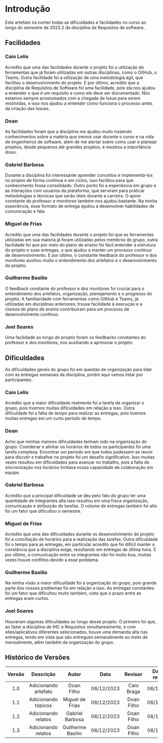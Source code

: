 # **Introdução**

Este artefato ira conter todas as dificuldades e facilidades no curso ao longo do semestre de 2023.2 da disciplina de Requisitos de software.

## **Facilidades**

### **Caio Lelis**

Acredito que uma das facilidades durante o projeto foi a utilização de ferramentas que já foram utilizadas em outras disciplinas, como o GitHub, o Teams. Outra facilidade foi a utilização de uma metodologia ágil, que facilitou o desenvolvimento do projeto. E por último, acredito que a disciplina de Requisitos de Software foi uma facilidade, pois ela nos ajudou a entender o que é um requisito e como ele deve ser documentado.
Nós estamos sempre acostumados com a chegada de Issue para serem resolvidas, e isso nos ajudou a entender como funciona o processo antes da criação das Issues. 

### **Doan**
As facilidades foram que a disciplina me ajudou muito trazendo conhecimentos sobre a matéria que iremos usar durante o curso e na vida de engenheiros de software, além de me alertar sobre como usar e planejar projetos, desde pequenos até grandes projetos, e mostrou a importância disso.

### **Gabriel Barbosa**
Durante a disciplina foi interessante aprender conceitos e implementá-los no projeto de forma contínua e em ciclos, isso facilitou para que conhecimento fosse consolidado.
Outro ponto foi a experiência em grupo e as interações com usuários da plataforma, que serviram para praticar metodologias e técnicas que serão úteis durante a carreira. O apoio constante do professor e monitores também nos ajudou bastante. Na minha experiência, esse formato de entrega ajudou a desenvolver habilidades de comunicação e fala. 

### **Miguel de Frias**
Acredito que uma das facilidades durante o projeto foi que as ferramentas utilizadas em sua maioria já foram utilizadas pelos membros do grupo, outra facilidade foi que por meio do plano de ensino foi fácil entender a estrutura do projeto e suas entregas, o que ajudou a manter um processo contínuo de desenvolvimento. E por último, o constante feedback do professor e dos monitores auxiliou muito o entendimento dos artefatos e o desenvolvimento do projeto.

### **Guilherme Basilio**
O feedback constante do professor e dos monitores foi crucial para o entendimento dos artefatos, organização, planejamento e o progresso do projeto. A familiaridade com ferramentas como GitHub e Teams, já utilizadas em disciplinas anteriores, trouxe facilidade à execução e a clareza do plano de ensino contribuíram para um processo de desenvolvimento contínuo. 

### **Joel Soares**
Uma facilidade ao longo do projeto foram os feedbacks constantes do professor e dos monitores, nos auxiliando a aprimorar o projeto.

## **Dificuldades**
As dificuldades gerais do grupo foi em questão de organização para lidar com as entregas semanais da disciplina, porém aqui vamos listar por participantes. 

### **Caio Lelis**
Acredito que a maior dificuldade realmente foi a tarefa de organizar o grupo, pois tivemos muitas dificuldades em relação a isso. Outra dificuldade foi a falta de tempo para realizar as entregas, pois tivemos muitas entregas em um curto período de tempo.

### **Doan**
Acho que minhas maiores dificuldades tenham sido na organização do grupo. Coordenar e alinhar os horários de todos os participantes foi uma tarefa complexa. Encontrar um período em que todos pudessem se reunir para discutir e trabalhar no projeto foi um desafio significativo. Isso muitas vezes resultou em dificuldades para avançar no trabalho, pois a falta de sincronização nos horários limitava nossa capacidade de colaboração em equipe.

### **Gabriel Barbosa**
Acredito que a principal dificuldade se deu pelo fato do grupo ter uma quantidade de integrantes alta isso resultou em uma fraca organização, comunicação e atribuição de tarefas. O volume de entregas também foi alto foi um fator que dificultou o semestre.

### **Miguel de Frias**
Acredito que uma das dificuldades durante os desenvolvimento do projeto foi a conciliação de horários para a realização das tarefas. Outra dificuldade foi o tempo para as entregas, em particular acredito que foi difícil manter a constância que a disciplina exige, resultando em entregas de última hora. E por último, a comunicação entre os integrantes não foi muito boa, muitas vezes houve conflitos devido a esse problema.

### **Guilherme Basilio**
Na minha visão a maior dificuldade foi a organização do grupo, pois grande parte dos nossos problemas foi em relação a isso. As entregas constantes foi um fator que dificultou muito também, visto que o prazo entre as entregas eram curtos.

### **Joel Soares**
Houveram algumas dificuldades ao longo desse projeto. O primeiro foi que, ao fazer a disciplina de IHC e Requisitos simultaneamente, e com sites/aplicativos diferentes selecionados, houve uma demanda alta nas entregas, tendo em vista que são entregues semanalmente ao invés de mensalmente, além também da organização do grupo.


## **Histórico de Versões**

| Versão |          Descrição              |     Autor      |      Data      |   Revisor     |    Data de revisão    |  
|:------:|:-------------------------------:|:--------------:|:--------------:|:-------------:|:---------------------:|
|  1.0   | Adicionando artefato | Doan Filho  |   06/12/2023   | Caio Braga  | 06/12/2023 |
|  1.1   | Adicionando tópicos | Miguel de Frias  |   06/12/2023   | Doan Filho  | 06/12/2023 |
|  1.2   | Adicionando relatos | Gabriel Barbosa  |   06/12/2023   | Doan FIlho |  06/12/2023 |
|  1.3   | Adicionando relatos | Guilherme Basilio  |   06/12/2023   | Doan FIlho |  06/12/2023 |
